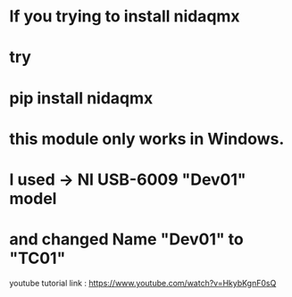 # If you trying to install nidaqmx
# try
# pip install nidaqmx 
# this module only works in Windows.
# I used -> NI USB-6009 "Dev01" model
# and changed Name "Dev01" to "TC01"


youtube tutorial link : https://www.youtube.com/watch?v=HkybKgnF0sQ
